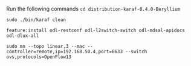 Run the following commands
`cd distribution-karaf-0.4.0-Beryllium`


`sudo ./bin/karaf clean`


`feature:install odl-restconf odl-l2switch-switch odl-mdsal-apidocs odl-dlux-all`


`sudo mn --topo linear,3 --mac --controller=remote,ip=192.168.50.4,port=6633 --switch ovs,protocols=OpenFlow13`
